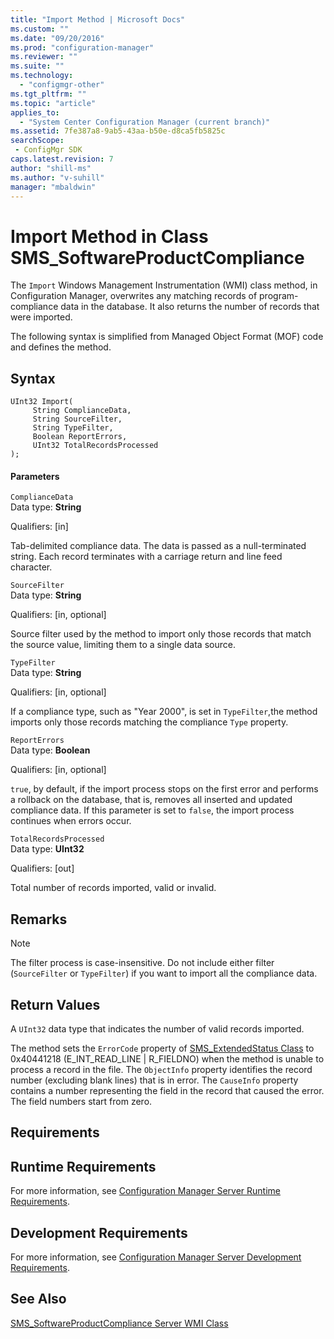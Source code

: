 ```yaml
---
title: "Import Method | Microsoft Docs"
ms.custom: ""
ms.date: "09/20/2016"
ms.prod: "configuration-manager"
ms.reviewer: ""
ms.suite: ""
ms.technology:
  - "configmgr-other"
ms.tgt_pltfrm: ""
ms.topic: "article"
applies_to:
  - "System Center Configuration Manager (current branch)"
ms.assetid: 7fe387a8-9ab5-43aa-b50e-d8ca5fb5825csearchScope: - ConfigMgr SDK
caps.latest.revision: 7
author: "shill-ms"
ms.author: "v-suhill"
manager: "mbaldwin"
---
```

# Import Method in Class SMS_SoftwareProductCompliance
The `Import` Windows Management Instrumentation (WMI) class method, in Configuration Manager, overwrites any matching records of program-compliance data in the database. It also returns the number of records that were imported.  

 The following syntax is simplified from Managed Object Format (MOF) code and defines the method.  

## Syntax  

```  
UInt32 Import(  
     String ComplianceData,   
     String SourceFilter,   
     String TypeFilter,  
     Boolean ReportErrors,  
     UInt32 TotalRecordsProcessed  
);  
```  

#### Parameters  
 `ComplianceData`  
 Data type: **String**  

 Qualifiers: [in]  

 Tab-delimited compliance data. The data is passed as a null-terminated string. Each record terminates with a carriage return and line feed character.  

 `SourceFilter`  
 Data type: **String**  

 Qualifiers: [in, optional]  

 Source filter used by the method to import only those records that match the source value, limiting them to a single data source.  

 `TypeFilter`  
 Data type: **String**  

 Qualifiers: [in, optional]  

 If a compliance type, such as "Year 2000", is set in `TypeFilter`,the method imports only those records matching the compliance `Type` property.  

 `ReportErrors`  
 Data type: **Boolean**  

 Qualifiers: [in, optional]  

 `true`, by default, if the import process stops on the first error and performs a rollback on the database, that is, removes all inserted and updated compliance data. If this parameter is set to `false`, the import process continues when errors occur.  

 `TotalRecordsProcessed`  
 Data type: **UInt32**  

 Qualifiers: [out]  

 Total number of records imported, valid or invalid.  

## Remarks  

> [!NOTE]
>  The filter process is case-insensitive. Do not include either filter (`SourceFilter` or `TypeFilter`) if you want to import all the compliance data.  

## Return Values  
 A `UInt32` data type that indicates the number of valid records imported.  

 The method sets the `ErrorCode` property of [SMS_ExtendedStatus Class](../../../develop/reference/misc/sms_extendedstatus-server-wmi-class.md) to 0x40441218 (E_INT_READ_LINE &#124; R_FIELDNO) when the method is unable to process a record in the file. The `ObjectInfo` property identifies the record number (excluding blank lines) that is in error. The `CauseInfo` property contains a number representing the field in the record that caused the error. The field numbers start from zero.  

## Requirements  

## Runtime Requirements  
 For more information, see [Configuration Manager Server Runtime Requirements](../../../develop/core/reqs/server-runtime-requirements.md).  

## Development Requirements  
 For more information, see [Configuration Manager Server Development Requirements](../../../develop/core/reqs/server-development-requirements.md).  

## See Also  
 [SMS_SoftwareProductCompliance Server WMI Class](../../../develop/reference/misc/sms_softwareproductcompliance-server-wmi-class.md)
